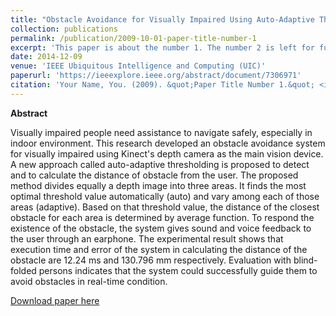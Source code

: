 ```yaml
---
title: "Obstacle Avoidance for Visually Impaired Using Auto-Adaptive Thresholding on Kinect's Depth Image"
collection: publications
permalink: /publication/2009-10-01-paper-title-number-1
excerpt: 'This paper is about the number 1. The number 2 is left for future work.'
date: 2014-12-09
venue: 'IEEE Ubiquitous Intelligence and Computing (UIC)'
paperurl: 'https://ieeexplore.ieee.org/abstract/document/7306971'
citation: 'Your Name, You. (2009). &quot;Paper Title Number 1.&quot; <i>Journal 1</i>. 1(1).'
---
```


**Abstract**

Visually impaired people need assistance to navigate safely, especially in indoor environment. This research developed an obstacle avoidance system for visually impaired using Kinect's depth camera as the main vision device. A new approach called auto-adaptive thresholding is proposed to detect and to calculate the distance of obstacle from the user. The proposed method divides equally a depth image into three areas. It finds the most optimal threshold value automatically (auto) and vary among each of those areas (adaptive). Based on that threshold value, the distance of the closest obstacle for each area is determined by average function. To respond the existence of the obstacle, the system gives sound and voice feedback to the user through an earphone. The experimental result shows that execution time and error of the system in calculating the distance of the obstacle are 12.24 ms and 130.796 mm respectively. Evaluation with blind-folded persons indicates that the system could successfully guide them to avoid obstacles in real-time condition.

[Download paper here](https://ieeexplore.ieee.org/abstract/document/7306971)
